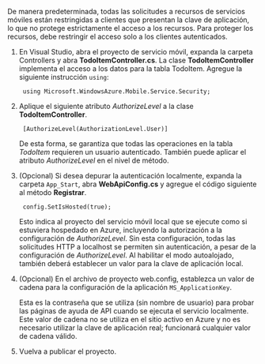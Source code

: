 

De manera predeterminada, todas las solicitudes a recursos de servicios móviles están restringidas a clientes que presentan la clave de aplicación, lo que no protege estrictamente el acceso a los recursos. Para proteger los recursos, debe restringir el acceso solo a los clientes autenticados.

1. En Visual Studio, abra el proyecto de servicio móvil, expanda la carpeta Controllers y abra **TodoItemController.cs**. La clase **TodoItemController** implementa el acceso a los datos para la tabla TodoItem. Agregue la siguiente instrucción `using`:
   
        using Microsoft.WindowsAzure.Mobile.Service.Security;
2. Aplique el siguiente atributo *AuthorizeLevel* a la clase **TodoItemController**.
   
        [AuthorizeLevel(AuthorizationLevel.User)]
   
    De esta forma, se garantiza que todas las operaciones en la tabla *TodoItem* requieren un usuario autenticado. También puede aplicar el atributo *AuthorizeLevel* en el nivel de método.
3. (Opcional) Si desea depurar la autenticación localmente, expanda la carpeta `App_Start`, abra **WebApiConfig.cs** y agregue el código siguiente al método **Registrar**.
   
        config.SetIsHosted(true);
   
    Esto indica al proyecto del servicio móvil local que se ejecute como si estuviera hospedado en Azure, incluyendo la autorización a la configuración de *AuthorizeLevel*. Sin esta configuración, todas las solicitudes HTTP a localhost se permiten sin autenticación, a pesar de la configuración de *AuthorizeLevel*. Al habilitar el modo autoalojado, también deberá establecer un valor para la clave de aplicación local.
4. (Opcional) En el archivo de proyecto web.config, establezca un valor de cadena para la configuración de la aplicación `MS_ApplicationKey`.
   
    Esta es la contraseña que se utiliza (sin nombre de usuario) para probar las páginas de ayuda de API cuando se ejecuta el servicio localmente. Este valor de cadena no se utiliza en el sitio activo en Azure y no es necesario utilizar la clave de aplicación real; funcionará cualquier valor de cadena válido.
5. Vuelva a publicar el proyecto.

<!---HONumber=Oct15_HO3-->
